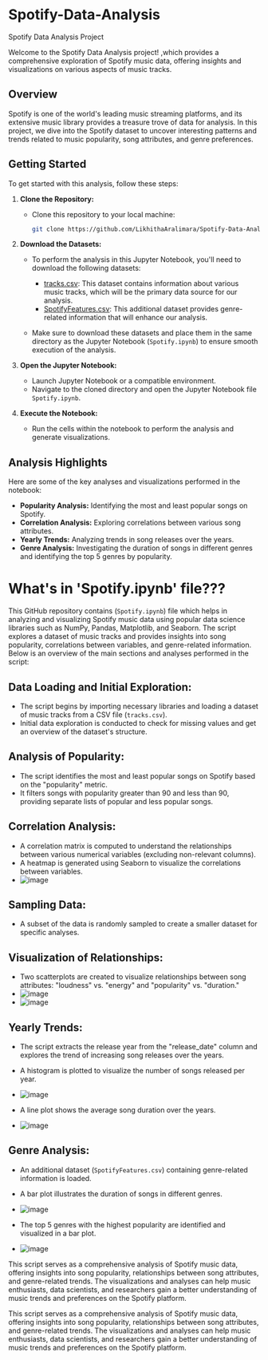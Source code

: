 # Spotify-Data-Analysis
Spotify Data Analysis Project 

Welcome to the Spotify Data Analysis project! ,which provides a comprehensive exploration of Spotify music data, offering insights and visualizations on various aspects of music tracks.

## Overview

Spotify is one of the world's leading music streaming platforms, and its extensive music library provides a treasure trove of data for analysis. In this project, we dive into the Spotify dataset to uncover interesting patterns and trends related to music popularity, song attributes, and genre preferences.

## Getting Started

To get started with this analysis, follow these steps:

1. **Clone the Repository:**
   - Clone this repository to your local machine:

     ```bash
     git clone https://github.com/LikhithaAralimara/Spotify-Data-Analysis
     ```

2. **Download the Datasets:**
   - To perform the analysis in this Jupyter Notebook, you'll need to download the following datasets:
     - [tracks.csv](https://www.kaggle.com/datasets/lehaknarnauli/spotify-datasets?select=tracks.csv): This dataset contains information about various music tracks, which will be the primary data source for our analysis.
     - [SpotifyFeatures.csv](https://www.kaggle.com/datasets/zaheenhamidani/ultimate-spotify-tracks-db?select=SpotifyFeatures.csv): This additional dataset provides genre-related information that will enhance our analysis.

   - Make sure to download these datasets and place them in the same directory as the Jupyter Notebook (`Spotify.ipynb`) to ensure smooth execution of the analysis.

3. **Open the Jupyter Notebook:**
   - Launch Jupyter Notebook or a compatible environment.
   - Navigate to the cloned directory and open the Jupyter Notebook file `Spotify.ipynb`.

4. **Execute the Notebook:**
   - Run the cells within the notebook to perform the analysis and generate visualizations.


## Analysis Highlights

Here are some of the key analyses and visualizations performed in the notebook:

- **Popularity Analysis:** Identifying the most and least popular songs on Spotify.
- **Correlation Analysis:** Exploring correlations between various song attributes.
- **Yearly Trends:** Analyzing trends in song releases over the years.
- **Genre Analysis:** Investigating the duration of songs in different genres and identifying the top 5 genres by popularity.


# What's in 'Spotify.ipynb' file???

This GitHub repository contains (`Spotify.ipynb`) file which helps in analyzing and visualizing Spotify music data using popular data science libraries such as NumPy, Pandas, Matplotlib, and Seaborn. The script explores a dataset of music tracks and provides insights into song popularity, correlations between variables, and genre-related information. Below is an overview of the main sections and analyses performed in the script:

## Data Loading and Initial Exploration:

- The script begins by importing necessary libraries and loading a dataset of music tracks from a CSV file (`tracks.csv`).
- Initial data exploration is conducted to check for missing values and get an overview of the dataset's structure.

## Analysis of Popularity:

- The script identifies the most and least popular songs on Spotify based on the "popularity" metric.
- It filters songs with popularity greater than 90 and less than 90, providing separate lists of popular and less popular songs.

## Correlation Analysis:

- A correlation matrix is computed to understand the relationships between various numerical variables (excluding non-relevant columns).
- A heatmap is generated using Seaborn to visualize the correlations between variables.
- ![image](https://github.com/LikhithaAralimara/Spotify-Data-Analysis/assets/128489410/c5fdb317-11b1-4697-94a1-4b6560dd2671)


## Sampling Data:

- A subset of the data is randomly sampled to create a smaller dataset for specific analyses.

## Visualization of Relationships:

- Two scatterplots are created to visualize relationships between song attributes: "loudness" vs. "energy" and "popularity" vs. "duration."
- ![image](https://github.com/LikhithaAralimara/Spotify-Data-Analysis/assets/128489410/804f37e2-7bdc-4c9f-bac4-bbb0ef042184)
- ![image](https://github.com/LikhithaAralimara/Spotify-Data-Analysis/assets/128489410/7e9e2023-4044-466f-aa0e-dbf2f014b8d3)

## Yearly Trends:

- The script extracts the release year from the "release_date" column and explores the trend of increasing song releases over the years.
- A histogram is plotted to visualize the number of songs released per year.
- ![image](https://github.com/LikhithaAralimara/Spotify-Data-Analysis/assets/128489410/dd6ba865-8593-4e43-88e2-c3ae80dd9f37)

- A line plot shows the average song duration over the years.
- ![image](https://github.com/LikhithaAralimara/Spotify-Data-Analysis/assets/128489410/26c064a9-2f0c-4d16-8fc6-cb5a260ef058)


## Genre Analysis:

- An additional dataset (`SpotifyFeatures.csv`) containing genre-related information is loaded.
- A bar plot illustrates the duration of songs in different genres.
- ![image](https://github.com/LikhithaAralimara/Spotify-Data-Analysis/assets/128489410/087e4b03-71c8-4e8a-a461-b02c2e5a5bbf)

- The top 5 genres with the highest popularity are identified and visualized in a bar plot.
- ![image](https://github.com/LikhithaAralimara/Spotify-Data-Analysis/assets/128489410/d96799a6-7fd7-4100-800e-33a1935349e0)


This script serves as a comprehensive analysis of Spotify music data, offering insights into song popularity, relationships between song attributes, and genre-related trends. The visualizations and analyses can help music enthusiasts, data scientists, and researchers gain a better understanding of music trends and preferences on the Spotify platform.

This script serves as a comprehensive analysis of Spotify music data, offering insights into song popularity, relationships between song attributes, and genre-related trends. The visualizations and analyses can help music enthusiasts, data scientists, and researchers gain a better understanding of music trends and preferences on the Spotify platform.
